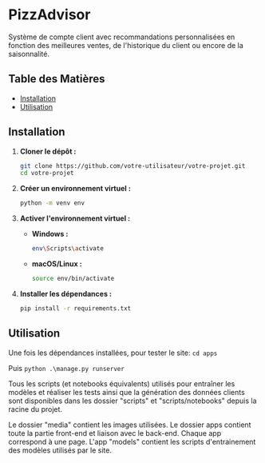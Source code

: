 ﻿# PizzAdvisor

Système de compte client avec recommandations personnalisées en fonction des meilleures ventes, de l'historique du client ou encore de la saisonnalité.

## Table des Matières

- [Installation](#installation)
- [Utilisation](#utilisation)

## Installation

1. **Cloner le dépôt :**
    ```bash
    git clone https://github.com/votre-utilisateur/votre-projet.git
    cd votre-projet
    ```

2. **Créer un environnement virtuel :**
    ```bash
    python -m venv env
    ```

3. **Activer l'environnement virtuel :**
    - **Windows :**
      ```bash
      env\Scripts\activate
      ```
    - **macOS/Linux :**
      ```bash
      source env/bin/activate
      ```

4. **Installer les dépendances :**
    ```bash
    pip install -r requirements.txt
    ```

## Utilisation

Une fois les dépendances installées, pour tester le site:
    ```
    cd apps
    ```
    
Puis
    ```
    python .\manage.py runserver
    ```

Tous les scripts (et notebooks équivalents) utilisés pour entraîner les modèles et réaliser les tests ainsi que la génération des données clients sont disponibles dans les dossier "scripts" et "scripts/notebooks" depuis la racine du projet.

Le dossier "media" contient les images utilisées. Le dossier apps contient toute la partie front-end et liaison avec le back-end. Chaque app correspond à une page. L'app "models" contient les scripts d'entrainement des modèles utilisés par le site.
